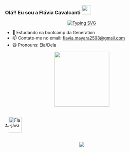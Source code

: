 

### Olá!! Eu sou a Flávia Cavalcanti <img src="https://raw.githubusercontent.com/kaueMarques/kaueMarques/master/hi.gif" width="30px">

<p align="center">
<a href="https://git.io/typing-svg"><img src="https://readme-typing-svg.herokuapp.com?duration=6500&color=4E72F7&height=70&lines=Desenvolvedora+Java+Full+Stack+Junior" alt="Typing SVG" /></a>
</p>
  
- 🔭 Estudando na bootcamp da Generation
- 📫 Contate-me no email: flavia.mayara2503@gmail.com
- 😄 Pronouns: Ela/Dela

<div align="center">
  <a href="https://github.com/FlaviaCavalcanti">
  <img height="180em" src="https://github-readme-stats.vercel.app/api?username=FlaviaCavalcanti&show_icons=true&theme=dark&include_all_commits=true&count_private=true"/>
  
</div>

<div style="display: inline_block"><br>
<br>• <img align="center" alt="Fla-java" height="52" width="42"<img src="https://cdn.jsdelivr.net/gh/devicons/devicon/icons/java/java-original.svg" />

##
<div>
<p align="center">
<a href="https://www.linkedin.com/in/fl%C3%A1via-cavalcanti-7993aa234" target="_blank"><img src="https://img.shields.io/badge/-LinkedIn-%230077B5?style=for-the-badge&logo=linkedin&logoColor=white" target="_blank"></a> 
  </div>
  </p>
